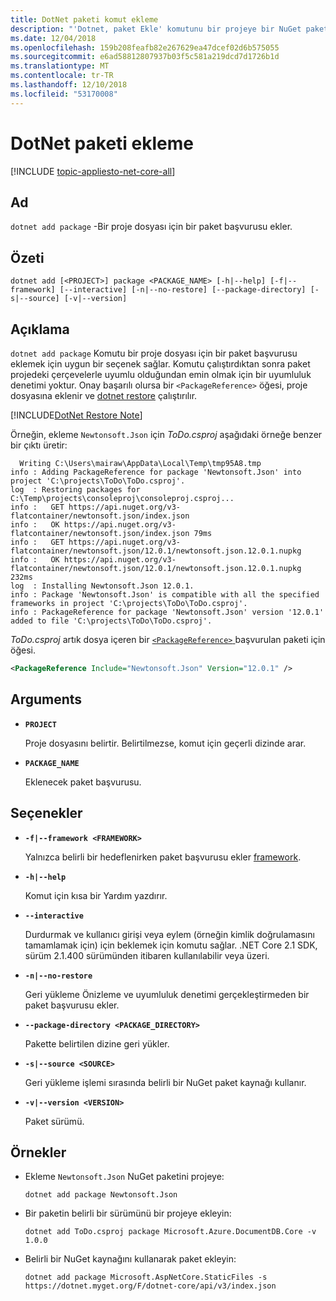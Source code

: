 ```yaml
---
title: DotNet paketi komut ekleme
description: "'Dotnet, paket Ekle' komutunu bir projeye bir NuGet paketi başvuru eklemek için uygun bir seçenek sağlar."
ms.date: 12/04/2018
ms.openlocfilehash: 159b208feafb82e267629ea47dcef02d6b575055
ms.sourcegitcommit: e6ad58812807937b03f5c581a219dcd7d1726b1d
ms.translationtype: MT
ms.contentlocale: tr-TR
ms.lasthandoff: 12/10/2018
ms.locfileid: "53170008"
---
```

# <a name="dotnet-add-package"></a>DotNet paketi ekleme

[!INCLUDE [topic-appliesto-net-core-all](../../../includes/topic-appliesto-net-core-all.md)]

## <a name="name"></a>Ad

`dotnet add package` -Bir proje dosyası için bir paket başvurusu ekler.

## <a name="synopsis"></a>Özeti

`dotnet add [<PROJECT>] package <PACKAGE_NAME> [-h|--help] [-f|--framework] [--interactive] [-n|--no-restore] [--package-directory] [-s|--source] [-v|--version]`

## <a name="description"></a>Açıklama

`dotnet add package` Komutu bir proje dosyası için bir paket başvurusu eklemek için uygun bir seçenek sağlar. Komutu çalıştırdıktan sonra paket projedeki çerçevelerle uyumlu olduğundan emin olmak için bir uyumluluk denetimi yoktur. Onay başarılı olursa bir `<PackageReference>` öğesi, proje dosyasına eklenir ve [dotnet restore](dotnet-restore.md) çalıştırılır.

[!INCLUDE[DotNet Restore Note](../../../includes/dotnet-restore-note.md)]

Örneğin, ekleme `Newtonsoft.Json` için *ToDo.csproj* aşağıdaki örneğe benzer bir çıktı üretir:

```console
  Writing C:\Users\mairaw\AppData\Local\Temp\tmp95A8.tmp
info : Adding PackageReference for package 'Newtonsoft.Json' into project 'C:\projects\ToDo\ToDo.csproj'.
log  : Restoring packages for C:\Temp\projects\consoleproj\consoleproj.csproj...
info :   GET https://api.nuget.org/v3-flatcontainer/newtonsoft.json/index.json
info :   OK https://api.nuget.org/v3-flatcontainer/newtonsoft.json/index.json 79ms
info :   GET https://api.nuget.org/v3-flatcontainer/newtonsoft.json/12.0.1/newtonsoft.json.12.0.1.nupkg
info :   OK https://api.nuget.org/v3-flatcontainer/newtonsoft.json/12.0.1/newtonsoft.json.12.0.1.nupkg 232ms
log  : Installing Newtonsoft.Json 12.0.1.
info : Package 'Newtonsoft.Json' is compatible with all the specified frameworks in project 'C:\projects\ToDo\ToDo.csproj'.
info : PackageReference for package 'Newtonsoft.Json' version '12.0.1' added to file 'C:\projects\ToDo\ToDo.csproj'.
```

*ToDo.csproj* artık dosya içeren bir [ `<PackageReference>` ](/nuget/consume-packages/package-references-in-project-files) başvurulan paketi için öğesi.

```xml
<PackageReference Include="Newtonsoft.Json" Version="12.0.1" />
```

## <a name="arguments"></a>Arguments

* **`PROJECT`**

  Proje dosyasını belirtir. Belirtilmezse, komut için geçerli dizinde arar.

* **`PACKAGE_NAME`**

  Eklenecek paket başvurusu.

## <a name="options"></a>Seçenekler

* **`-f|--framework <FRAMEWORK>`**

  Yalnızca belirli bir hedeflenirken paket başvurusu ekler [framework](../../standard/frameworks.md).

* **`-h|--help`**

  Komut için kısa bir Yardım yazdırır.

* **`--interactive`**

  Durdurmak ve kullanıcı girişi veya eylem (örneğin kimlik doğrulamasını tamamlamak için) için beklemek için komutu sağlar. .NET Core 2.1 SDK, sürüm 2.1.400 sürümünden itibaren kullanılabilir veya üzeri.

* **`-n|--no-restore`**

  Geri yükleme Önizleme ve uyumluluk denetimi gerçekleştirmeden bir paket başvurusu ekler.

* **`--package-directory <PACKAGE_DIRECTORY>`**

  Pakette belirtilen dizine geri yükler.

* **`-s|--source <SOURCE>`**

  Geri yükleme işlemi sırasında belirli bir NuGet paket kaynağı kullanır.

* **`-v|--version <VERSION>`**

  Paket sürümü.

## <a name="examples"></a>Örnekler

* Ekleme `Newtonsoft.Json` NuGet paketini projeye:

  ```console
  dotnet add package Newtonsoft.Json
  ```

* Bir paketin belirli bir sürümünü bir projeye ekleyin:

  ```console
  dotnet add ToDo.csproj package Microsoft.Azure.DocumentDB.Core -v 1.0.0
  ```

* Belirli bir NuGet kaynağını kullanarak paket ekleyin:

  ```console
  dotnet add package Microsoft.AspNetCore.StaticFiles -s https://dotnet.myget.org/F/dotnet-core/api/v3/index.json
  ```